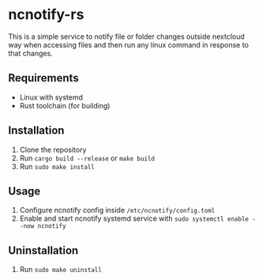# ncnotify-rs
This is a simple service to notify file or folder changes outside nextcloud way when accessing files and then run any linux command in response to that changes.

## Requirements
* Linux with systemd
* Rust toolchain (for building)

## Installation
1. Clone the repository
2. Run `cargo build --release` or `make build`
3. Run `sudo make install`

## Usage
1. Configure ncnotify config inside `/etc/ncnotify/config.toml`
2. Enable and start ncnotify systemd service with `sudo systemctl enable --now ncnotify`

## Uninstallation
1. Run `sudo make uninstall`

